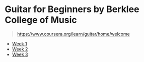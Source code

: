 # Guitar for Beginners by Berklee College of Music

> <https://www.coursera.org/learn/guitar/home/welcome>

- [Week 1](./week_1.md)
- [Week 2](./week_2.md)
- [Week 3](./week_3.md)
